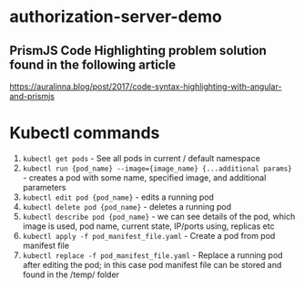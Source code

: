 # authorization-server-demo

## PrismJS Code Highlighting problem solution found in the following article
https://auralinna.blog/post/2017/code-syntax-highlighting-with-angular-and-prismjs

# Kubectl commands
1. `kubectl get pods` -  See all pods in current / default namespace
2. `kubectl run {pod_name} --image={image_name} {...additional params}` - creates a pod with some name, specified image, and additional parameters
3. `kubectl edit pod {pod_name}` - edits a running pod
4. `kubectl delete pod {pod_name}` - deletes a running pod
5. `kubectl describe pod {pod_name}` -  we can see details of the pod, which image is used, pod name, current state, IP/ports using, replicas etc
6. `kubectl apply -f pod_manifest_file.yaml` - Create a pod from pod manifest file
7. `kubectl replace -f pod_manifest_file.yaml` - Replace a running pod after editing the pod; in this case pod manifest file can be stored and found in the /temp/ folder